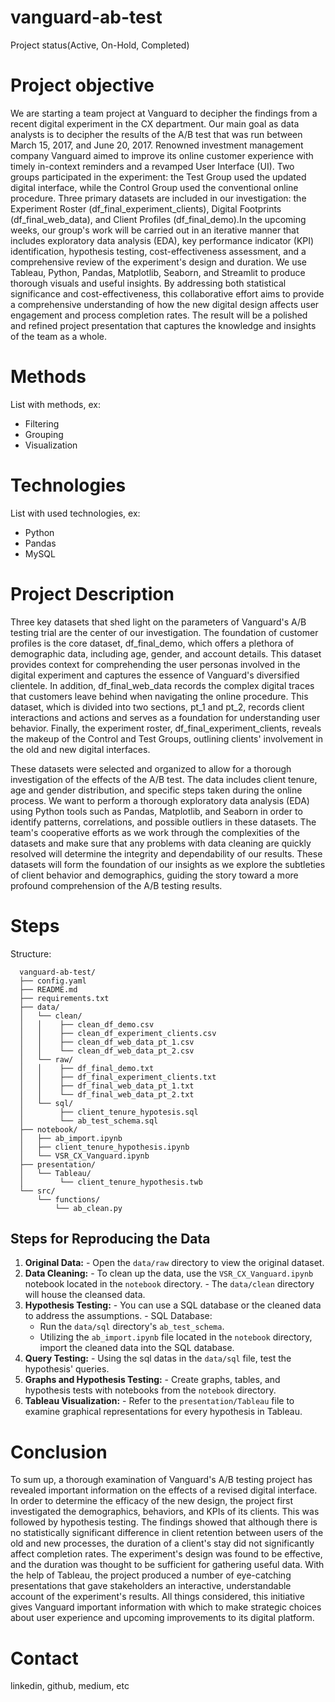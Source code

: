 # vanguard-ab-test

  Project status(Active, On-Hold, Completed)
# Project objective

  We are starting a team project at Vanguard to decipher the findings from a recent digital experiment in the CX department. Our main goal as data analysts is to decipher the results of the A/B test that was run between March 15, 2017, and June 20, 2017. Renowned investment management company Vanguard aimed to improve its online customer experience with timely in-context reminders and a revamped User Interface (UI). Two groups participated in the experiment: the Test Group used the updated digital interface, while the Control Group used the conventional online procedure. Three primary datasets are included in our investigation: the Experiment Roster (df_final_experiment_clients), Digital Footprints (df_final_web_data), and Client Profiles (df_final_demo).In the upcoming weeks, our group's work will be carried out in an iterative manner that includes exploratory data analysis (EDA), key performance indicator (KPI) identification, hypothesis testing, cost-effectiveness assessment, and a comprehensive review of the experiment's design and duration. We use Tableau, Python, Pandas, Matplotlib, Seaborn, and Streamlit to produce thorough visuals and useful insights. By addressing both statistical significance and cost-effectiveness, this collaborative effort aims to provide a comprehensive understanding of how the new digital design affects user engagement and process completion rates. The result will be a polished and refined project presentation that captures the knowledge and insights of the team as a whole.

# Methods

  List with methods, ex:
  - Filtering
  - Grouping
  - Visualization
# Technologies

  List with used technologies, ex:
  - Python
  - Pandas
  - MySQL
# Project Description

  Three key datasets that shed light on the parameters of Vanguard's A/B testing trial are the center of our investigation. The foundation of customer profiles is the core dataset, df_final_demo, which offers a plethora of demographic data, including age, gender, and account details. This dataset provides context for comprehending the user personas involved in the digital experiment and captures the essence of Vanguard's diversified clientele. In addition, df_final_web_data records the complex digital traces that customers leave behind when navigating the online procedure. This dataset, which is divided into two sections, pt_1 and pt_2, records client interactions and actions and serves as a foundation for understanding user behavior. Finally, the experiment roster, df_final_experiment_clients, reveals the makeup of the Control and Test Groups, outlining clients' involvement in the old and new digital interfaces.

  These datasets were selected and organized to allow for a thorough investigation of the effects of the A/B test. The data includes client tenure, age and gender distribution, and specific steps taken during the online process. We want to perform a thorough exploratory data analysis (EDA) using Python tools such as Pandas, Matplotlib, and Seaborn in order to identify patterns, correlations, and possible outliers in these datasets. The team's cooperative efforts as we work through the complexities of the datasets and make sure that any problems with data cleaning are quickly resolved will determine the integrity and dependability of our results. These datasets will form the foundation of our insights as we explore the subtleties of client behavior and demographics, guiding the story toward a more profound comprehension of the A/B testing results.

# Steps

  Structure: 
  ```
    vanguard-ab-test/
    ├── config.yaml
    ├── README.md
    ├── requirements.txt
    ├── data/
    │   └── clean/
    │   │    ├── clean_df_demo.csv
    │   │    ├── clean_df_experiment_clients.csv
    │   │    ├── clean_df_web_data_pt_1.csv
    │   │    └── clean_df_web_data_pt_2.csv
    │   └── raw/
    │   │    ├── df_final_demo.txt
    │   │    ├── df_final_experiment_clients.txt
    │   │    ├── df_final_web_data_pt_1.txt
    │   │    └── df_final_web_data_pt_2.txt
    │   └── sql/
    │        ├── client_tenure_hypotesis.sql
    │        └── ab_test_schema.sql
    ├── notebook/
    │   ├── ab_import.ipynb
    │   ├── client_tenure_hypothesis.ipynb
    │   └── VSR_CX_Vanguard.ipynb
    ├── presentation/
    │   └── Tableau/
    │        └── client_tenure_hypothesis.twb
    └── src/
        └── functions/
            └── ab_clean.py
  ```

  ## Steps for Reproducing the Data
  1. **Original Data:**
    - Open the `data/raw` directory to view the original dataset.
  2. **Data Cleaning:**
    - To clean up the data, use the `VSR_CX_Vanguard.ipynb` notebook located in the `notebook` directory.
    - The `data/clean` directory will house the cleansed data.
  3. **Hypothesis Testing:**
    - You can use a SQL database or the cleaned data to address the assumptions.
    - SQL Database:
      - Run the `data/sql` directory's `ab_test_schema`.  
      - Utilizing the `ab_import.ipynb` file located in the `notebook` directory, import the cleaned data into the SQL database.
  4. **Query Testing:**
    - Using the sql datas in the `data/sql` file, test the hypothesis' queries.
  5. **Graphs and Hypothesis Testing:**
    - Create graphs, tables, and hypothesis tests with notebooks from the `notebook` directory.
  6. **Tableau Visualization:**
    - Refer to the `presentation/Tableau` file to examine graphical representations for every hypothesis in Tableau.

# Conclusion

  To sum up, a thorough examination of Vanguard's A/B testing project has revealed important information on the effects of a revised digital interface. In order to determine the efficacy of the new design, the project first investigated the demographics, behaviors, and KPIs of its clients. This was followed by hypothesis testing. The findings showed that although there is no statistically significant difference in client retention between users of the old and new processes, the duration of a client's stay did not significantly affect completion rates. The experiment's design was found to be effective, and the duration was thought to be sufficient for gathering useful data. With the help of Tableau, the project produced a number of eye-catching presentations that gave stakeholders an interactive, understandable account of the experiment's results. All things considered, this initiative gives Vanguard important information with which to make strategic choices about user experience and upcoming improvements to its digital platform.

# Contact
  linkedin, github, medium, etc
